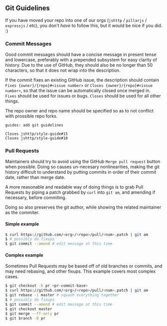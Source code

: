 ## Git Guidelines

If you have moved your repo into one of our orgs (`jshttp` / `pillarjs` / `expressjs` / etc), you don't _have_ to follow this, but it would be nice if you did. :)

### Commit Messages

Good commit messages should have a concise message in present tense and lowercase, preferably with a prepended subsystem for easy clarity of history.
Due to the use of GitHub, they should also be no longer than 50 characters, so that it does not wrap into the description.

If the commit fixes an existing GitHub issue, the description should contain `Fixes {owner}/{repo}#<issue number>` or `Closes {owner}/{repo}#<issue number>`, so that the issue can be automatically closed once merged in.
`Fixes` should be used for issues or bugs. `Closes` should be used for all other things.

The repo owner and repo name should be specified so as to not conflict with prossible repo forks.

```
guides: add git guidelines

Closes jshttp/style-guide#15
Closes jshttp/style-guide#10
```

### Pull Requests

Maintainers should try to avoid using the GitHub `Merge pull request` button when possible. Doing so causes un-necesary nonlinearities, making the git history difficult to understand by putting commits in order of their commit date, rather than merge date.

A more reasonable and readable way of doing things is to grab Pull Requests by piping a patch grabbed by `curl` into `git am`, and amending if necessary, before commiting.

Doing so also preserves the git author, while showing the related maintainer as the commiter.

#### Simple example

```bash
$ curl https://github.com/<org>/<repo>/pull/<num>.patch | git am
$ # possibly do fixups
$ git commit --amend # edit message at this time
```

#### Complex example

Sometimes Pull Requests may be based off of old branches or commits, and may need rebasing, and other fixups.
This example covers most complex cases.

```bash
$ git checkout -b pr <pr-commit-base>
$ curl https://github.com/<org>/<repo>/pull/<num>.patch | git am
$ git rebase -i master # squash everything together
$ # possibly do fixups
$ git commit --amend # edit message at this time
$ git checkout master
$ git merge --ff-only pr
$ git branch -D pr
```

